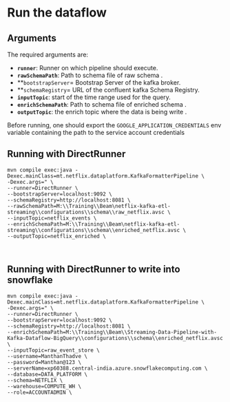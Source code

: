 # Run the dataflow

## Arguments
The required arguments are:
- **`runner`**: Runner on which pipeline should execute.
- **`rawSchemaPath`**: Path to schema file of raw schema .
- **`bootstrapServer`= Bootstrap Server of the kafka broker.
- **`schemaRegistry`= URL of the confluent kafka Schema Registry.
- **`inputTopic`**: start of the time range used for the query.
- **`enrichSchemaPath`**: Path to schema file of enriched schema .
- **`outputTopic`**: the enrich topic where the data is being write .

Before running, one should export the `GOOGLE_APPLICATION_CREDENTIALS` env variable containing the path to the service account credentials

## Running with DirectRunner
```shell
mvn compile exec:java -Dexec.mainClass=mt.netflix.dataplatform.KafkaFormatterPipeline \
-Dexec.args=" \
--runner=DirectRunner \
--bootstrapServer=localhost:9092 \
--schemaRegistry=http://localhost:8081 \
--rawSchemaPath=M:\\Training\\Beam\netflix-kafka-etl-streaming\\configurations\\schema\\raw_netflix.avsc \
--inputTopic=netflix_events \
--enrichSchemaPath=M:\\Training\\Beam\netflix-kafka-etl-streaming\\configurations\\schema\\enriched_netflix.avsc \
--outputTopic=netflix_enriched \



```

## Running with DirectRunner to write into snowflake
```shell
mvn compile exec:java -Dexec.mainClass=mt.netflix.dataplatform.KafkaFormatterPipeline \
-Dexec.args=" \
--runner=DirectRunner \
--bootstrapServer=localhost:9092 \
--schemaRegistry=http://localhost:8081 \
--enrichSchemaPath=M:\\Training\\Beam\\Streaming-Data-Pipeline-with-Kafka-Dataflow-BigQuery\\configurations\\schema\\enriched_netflix.avsc \
--inputTopic=raw_event_store \
--username=ManthanThadve \
--password=Manthan@123 \
--serverName=xp60388.central-india.azure.snowflakecomputing.com \
--database=DATA_PLATFORM \
--schema=NETFLIX \
--warehouse=COMPUTE_WH \
--role=ACCOUNTADMIN \



```